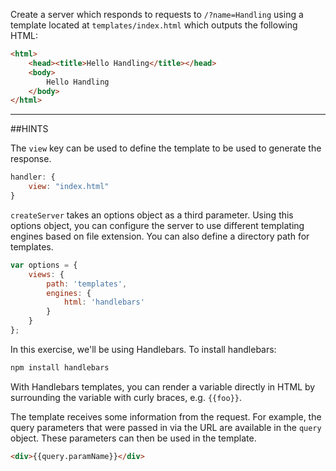 Create a server which responds to requests to `/?name=Handling` using a template
located at `templates/index.html` which outputs the following HTML:

```html
<html>
    <head><title>Hello Handling</title></head>
    <body>
        Hello Handling
    </body>
</html>
```

-----------------------------------------------------------------
##HINTS

The `view` key can be used to define the template to be used to generate the
response.

```js
handler: {
    view: "index.html"
}
```

`createServer` takes an options object as a third parameter. Using this options
object, you can configure the server to use different templating engines based
on file extension. You can also define a directory path for templates.

```js
var options = {
    views: {
        path: 'templates',
        engines: {
            html: 'handlebars'
        }
    }
};
```

In this exercise, we'll be using Handlebars. To install handlebars:

```sh
npm install handlebars
```

With Handlebars templates, you can render a variable directly in HTML by
surrounding the variable with curly braces, e.g. `{{foo}}`.

The template receives some information from the request. For example, the query
parameters that were passed in via the URL are available in the `query` object.
These parameters can then be used in the template.

```html
<div>{{query.paramName}}</div>
```
